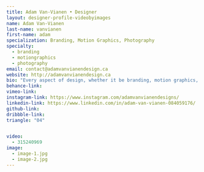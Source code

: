 ```yaml
---
title: Adam Van-Vianen • Designer
layout: designer-profile-videobyimages
name: Adam Van-Vianen
last-name: vanvianen
first-name: adam
specialization: Branding, Motion Graphics, Photography
specialty:
  - branding
  - motiongraphics
  - photography
email: contact@adamvanvianendesign.ca
website: http://adamvanvianendesign.ca
bio: "Every aspect of design, whether it be branding, motion graphics, UI/UX, logo design, packaging, web development, intrigues me. I like to dip my foot into every bit of it. From a young age I loved marketing and advertising, but I also had a passion for art. You put those two together and you have graphic design. Creativity is like a muscle, the more you use it, the stronger it gets. Graphic design allows me to gain a stronger creativity every day."
behance-link:
vimeo-link:
instagram-link: https://www.instagram.com/adamvanvianendesigns/
linkedin-link: https://www.linkedin.com/in/adam-van-vianen-084059176/
github-link:
dribbble-link:
triangle: "04"


video:
  - 315240969
image:
  - image-1.jpg
  - image-2.jpg
---
```

